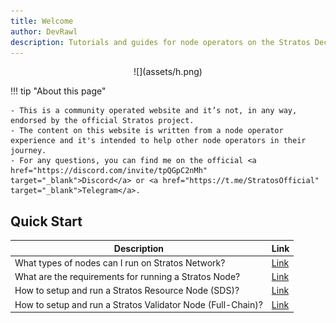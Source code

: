 ```yaml
---
title: Welcome
author: DevRawl
description: Tutorials and guides for node operators on the Stratos Decentralized Network. HowTo install and run Stratos Nodes.
---
```


<style>
  .md-typeset h1 {
    display: none;
  }
</style>

<center>![](assets/h.png)</center>

!!! tip "About this page"

    - This is a community operated website and it’s not, in any way, endorsed by the official Stratos project.
    - The content on this website is written from a node operator experience and it's intended to help other node operators in their journey.
    - For any questions, you can find me on the official <a href="https://discord.com/invite/tpQGpC2nMh" target="_blank">Discord</a> or <a href="https://t.me/StratosOfficial" target="_blank">Telegram</a>.

## Quick Start

| Description | Link |
|-------------|------|
| What types of nodes can I run on Stratos Network? | [Link](https://stratosmining.info/stratos-mining-nodes/) |
| What are the requirements for running a Stratos Node? | [Link](https://stratosmining.info/mining-starting-point/) |
| How to setup and run a Stratos Resource Node (SDS)? | [Link](https://stratosmining.info/howto-install-stratos-sds-node/) |
| How to setup and run a Stratos Validator Node (Full-Chain)? | [Link](https://stratosmining.info/howto-install-stratos-full-chain-validator-node/) |

